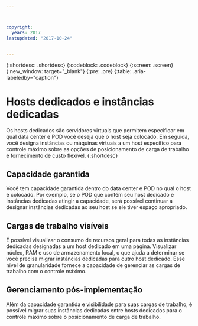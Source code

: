 ```yaml
---



copyright:
  years: 2017
lastupdated: "2017-10-24"


---
```


{:shortdesc: .shortdesc}
{:codeblock: .codeblock}
{:screen: .screen}
{:new_window: target="_blank"}
{:pre: .pre}
{:table: .aria-labeledby="caption"}


# Hosts dedicados e instâncias dedicadas 

Os hosts dedicados são servidores virtuais que permitem especificar em qual data center e POD você deseja que o host seja colocado. Em seguida, você designa instâncias ou máquinas virtuais a um host específico para controle máximo sobre as opções de posicionamento de carga de trabalho e fornecimento de custo flexível.
{:shortdesc}

## Capacidade garantida
Você tem capacidade garantida dentro do data center e POD no qual o host é colocado. Por exemplo, se o POD que contém seu host dedicado e instâncias dedicadas atingir a capacidade, será possível continuar a designar instâncias dedicadas ao seu host se ele tiver espaço apropriado.

## Cargas de trabalho visíveis
É possível visualizar o consumo de recursos geral para todas as instâncias dedicadas designadas a um host dedicado em uma página. Visualizar núcleo, RAM e uso de armazenamento local, o que ajuda a determinar se você precisa migrar instâncias dedicadas para outro host dedicado. Esse nível de granularidade fornece a capacidade de gerenciar as cargas de trabalho com o controle máximo. 

## Gerenciamento pós-implementação
Além da capacidade garantida e visibilidade para suas cargas de trabalho, é possível migrar suas instâncias dedicadas entre hosts dedicados para o controle máximo sobre o posicionamento de carga de trabalho.
